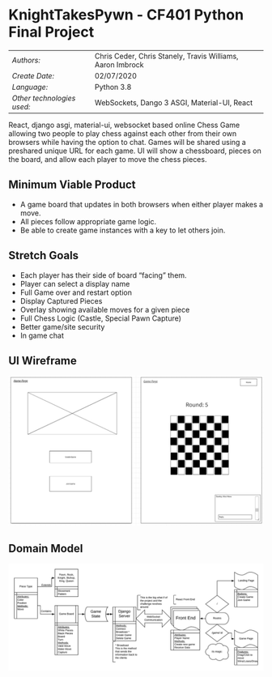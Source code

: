 # KnightTakesPywn - CF401 Python Final Project

| | |
|:-|:-|
| *Authors:*      | Chris Ceder, Chris Stanely, Travis Williams, Aaron Imbrock |
| *Create Date:* | 02/07/2020    |
| *Language:*    | Python 3.8    |
| *Other technologies used:*    | WebSockets, Dango 3 ASGI, Material-UI, React |

React, django asgi, material-ui, websocket based online Chess Game allowing two people to play chess against each other from their own browsers while having the option to chat. Games will be shared using a preshared unique URL for each game. UI will show a chessboard, pieces on the board, and allow each player to move the chess pieces.

## Minimum Viable Product

- A game board that updates in both browsers when either player makes a move.
- All pieces follow appropriate game logic.
- Be able to create game instances with a key to let others join.

## Stretch Goals

- Each player has their side of board “facing” them.
- Player can select a display name
- Full Game over and restart option
- Display Captured Pieces
- Overlay showing available moves for a given piece
- Full Chess Logic (Castle, Special Pawn Capture)
- Better game/site security
- In game chat

## UI Wireframe

![UI Wireframe](./assets/ChessWireFrame.png)

## Domain Model

![Domain Model](./assets/DomainModelChess.png)
